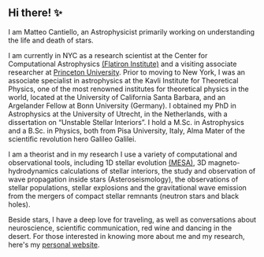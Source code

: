 ## Hi there! :sparkles:
I am Matteo Cantiello, an Astrophysicist primarily working on understanding the life and death of stars. 

I am currently in NYC as a research scientist at the Center for Computational Astrophysics [(Flatiron Institute)](https://www.simonsfoundation.org/flatiron/) and a visiting associate researcher at [Princeton University](https://web.astro.princeton.edu/people/matteo-cantiello).  Prior to moving to New York, I was an associate specialist in astrophysics at the Kavli Institute for Theoretical Physics, one of the most renowned institutes for theoretical physics in the world, located at the University of California Santa Barbara, and an Argelander Fellow at Bonn University (Germany). I obtained my PhD in Astrophysics at the University of Utrecht, in the Netherlands, with a dissertation on “Unstable Stellar Interiors”. I hold a M.Sc. in Astrophysics and a B.Sc. in Physics, both from Pisa University, Italy, Alma Mater of the scientific revolution hero Galileo Galilei. 

I am a theorist and in my research I use a variety of computational and observational tools, including 1D stellar evolution [(MESA)](http://mesa.sourceforge.net/), 3D magneto-hydrodynamics calculations of stellar interiors, the study and observation of wave propagation inside stars (Asteroseismology), the observations of stellar populations, stellar explosions and the gravitational wave emission from the mergers of compact stellar remnants (neutron stars and black holes).

Beside stars, I have a deep love for traveling, as well as conversations about neuroscience, scientific communication, red wine and dancing in the desert.
For those interested in knowing more about me and my research, here's my [personal website](https://www.stellarphysics.org/).
